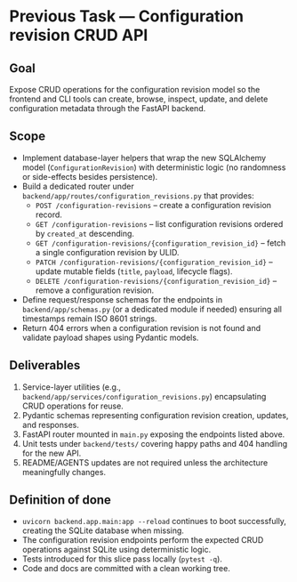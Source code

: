 # Previous Task — Configuration revision CRUD API

## Goal
Expose CRUD operations for the configuration revision model so the frontend and CLI tools can create, browse, inspect, update,
and delete configuration metadata through the FastAPI backend.

## Scope
- Implement database-layer helpers that wrap the new SQLAlchemy model (`ConfigurationRevision`) with deterministic logic (no
  randomness or side-effects besides persistence).
- Build a dedicated router under `backend/app/routes/configuration_revisions.py` that provides:
  - `POST /configuration-revisions` – create a configuration revision record.
  - `GET /configuration-revisions` – list configuration revisions ordered by `created_at` descending.
  - `GET /configuration-revisions/{configuration_revision_id}` – fetch a single configuration revision by ULID.
  - `PATCH /configuration-revisions/{configuration_revision_id}` – update mutable fields (`title`, `payload`, lifecycle flags).
  - `DELETE /configuration-revisions/{configuration_revision_id}` – remove a configuration revision.
- Define request/response schemas for the endpoints in `backend/app/schemas.py` (or a dedicated module if needed) ensuring all
  timestamps remain ISO 8601 strings.
- Return 404 errors when a configuration revision is not found and validate payload shapes using Pydantic models.

## Deliverables
1. Service-layer utilities (e.g., `backend/app/services/configuration_revisions.py`) encapsulating CRUD operations for reuse.
2. Pydantic schemas representing configuration revision creation, updates, and responses.
3. FastAPI router mounted in `main.py` exposing the endpoints listed above.
4. Unit tests under `backend/tests/` covering happy paths and 404 handling for the new API.
5. README/AGENTS updates are not required unless the architecture meaningfully changes.

## Definition of done
- `uvicorn backend.app.main:app --reload` continues to boot successfully, creating the SQLite database when missing.
- The configuration revision endpoints perform the expected CRUD operations against SQLite using deterministic logic.
- Tests introduced for this slice pass locally (`pytest -q`).
- Code and docs are committed with a clean working tree.
